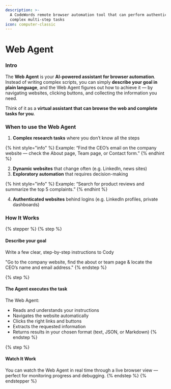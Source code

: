 ```yaml
---
description: >-
  A CodeWords remote browser automation tool that can perform authentication and
  complex multi-step tasks
icon: computer-classic
---
```


# Web Agent

### Intro

The **Web Agent** is your **AI-powered assistant for browser automation**.\
Instead of writing complex scripts, you can simply **describe your goal in plain language**, and the Web Agent figures out how to achieve it — by navigating websites, clicking buttons, and collecting the information you need.

Think of it as a **virtual assistant that can browse the web and complete tasks for you**.

### When to use the Web Agent



1. **Complex research tasks** where you don’t know all the steps

{% hint style="info" %}
Example: “Find the CEO’s email on the company website — check the About page, Team page, or Contact form.”
{% endhint %}

2. **Dynamic websites** that change often (e.g. LinkedIn, news sites)
3. **Exploratory automation** that requires decision-making

{% hint style="info" %}
Example: “Search for product reviews and summarize the top 5 complaints.”
{% endhint %}

4. **Authenticated websites** behind logins (e.g. LinkedIn profiles, private dashboards)

### **How It Works**

{% stepper %}
{% step %}
#### Describe your goal

Write a few clear, step-by-step instructions to Cody

"Go to the company website, find the about or team page & locate the CEO’s name and email address."
{% endstep %}

{% step %}
#### The Agent executes the task

The Web Agent:

* Reads and understands your instructions
* Navigates the website automatically
* Clicks the right links and buttons
* Extracts the requested information
* Returns results in your chosen format (text, JSON, or Markdown)
{% endstep %}

{% step %}
#### **Watch It Work**

You can watch the Web Agent in real time through a live browser view — perfect for monitoring progress and debugging.
{% endstep %}
{% endstepper %}



<figure><img src="../.gitbook/assets/web_agent.gif" alt=""><figcaption></figcaption></figure>

